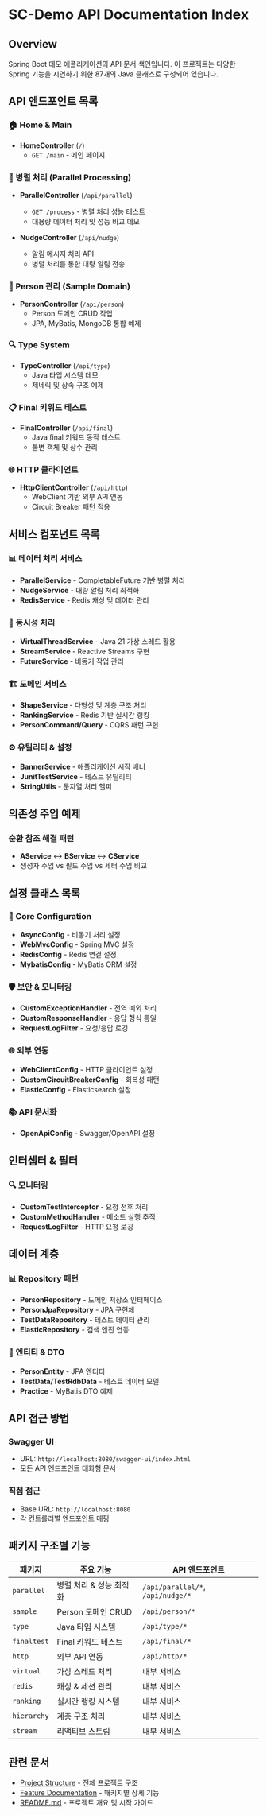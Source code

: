 # SC-Demo API Documentation Index

## Overview

Spring Boot 데모 애플리케이션의 API 문서 색인입니다. 이 프로젝트는 다양한 Spring 기능을 시연하기 위한 87개의 Java 클래스로 구성되어 있습니다.

## API 엔드포인트 목록

### 🏠 Home & Main
- **HomeController** (`/`)
  - `GET /main` - 메인 페이지

### 🔄 병렬 처리 (Parallel Processing)
- **ParallelController** (`/api/parallel`)
  - `GET /process` - 병렬 처리 성능 테스트
  - 대용량 데이터 처리 및 성능 비교 데모

- **NudgeController** (`/api/nudge`)
  - 알림 메시지 처리 API
  - 병렬 처리를 통한 대량 알림 전송

### 👤 Person 관리 (Sample Domain)
- **PersonController** (`/api/person`)
  - Person 도메인 CRUD 작업
  - JPA, MyBatis, MongoDB 통합 예제

### 🔍 Type System 
- **TypeController** (`/api/type`)
  - Java 타입 시스템 데모
  - 제네릭 및 상속 구조 예제

### 📋 Final 키워드 테스트
- **FinalController** (`/api/final`)
  - Java final 키워드 동작 테스트
  - 불변 객체 및 상수 관리

### 🌐 HTTP 클라이언트
- **HttpClientController** (`/api/http`)
  - WebClient 기반 외부 API 연동
  - Circuit Breaker 패턴 적용

## 서비스 컴포넌트 목록

### 📊 데이터 처리 서비스
- **ParallelService** - CompletableFuture 기반 병렬 처리
- **NudgeService** - 대량 알림 처리 최적화
- **RedisService** - Redis 캐싱 및 데이터 관리

### 🧵 동시성 처리
- **VirtualThreadService** - Java 21 가상 스레드 활용
- **StreamService** - Reactive Streams 구현
- **FutureService** - 비동기 작업 관리

### 🏗️ 도메인 서비스  
- **ShapeService** - 다형성 및 계층 구조 처리
- **RankingService** - Redis 기반 실시간 랭킹
- **PersonCommand/Query** - CQRS 패턴 구현

### ⚙️ 유틸리티 & 설정
- **BannerService** - 애플리케이션 시작 배너
- **JunitTestService** - 테스트 유틸리티
- **StringUtils** - 문자열 처리 헬퍼

## 의존성 주입 예제

### 순환 참조 해결 패턴
- **AService** ↔ **BService** ↔ **CService**
- 생성자 주입 vs 필드 주입 vs 세터 주입 비교

## 설정 클래스 목록

### 🔧 Core Configuration
- **AsyncConfig** - 비동기 처리 설정
- **WebMvcConfig** - Spring MVC 설정  
- **RedisConfig** - Redis 연결 설정
- **MybatisConfig** - MyBatis ORM 설정

### 🛡️ 보안 & 모니터링
- **CustomExceptionHandler** - 전역 예외 처리
- **CustomResponseHandler** - 응답 형식 통일
- **RequestLogFilter** - 요청/응답 로깅

### 🌐 외부 연동
- **WebClientConfig** - HTTP 클라이언트 설정
- **CustomCircuitBreakerConfig** - 회복성 패턴
- **ElasticConfig** - Elasticsearch 설정

### 📚 API 문서화
- **OpenApiConfig** - Swagger/OpenAPI 설정

## 인터셉터 & 필터

### 🔍 모니터링
- **CustomTestInterceptor** - 요청 전후 처리
- **CustomMethodHandler** - 메소드 실행 추적
- **RequestLogFilter** - HTTP 요청 로깅

## 데이터 계층

### 📊 Repository 패턴
- **PersonRepository** - 도메인 저장소 인터페이스
- **PersonJpaRepository** - JPA 구현체
- **TestDataRepository** - 테스트 데이터 관리
- **ElasticRepository** - 검색 엔진 연동

### 📁 엔티티 & DTO
- **PersonEntity** - JPA 엔티티
- **TestData/TestRdbData** - 테스트 데이터 모델
- **Practice** - MyBatis DTO 예제

## API 접근 방법

### Swagger UI
- URL: `http://localhost:8080/swagger-ui/index.html`
- 모든 API 엔드포인트 대화형 문서

### 직접 접근
- Base URL: `http://localhost:8080`
- 각 컨트롤러별 엔드포인트 매핑

## 패키지 구조별 기능

| 패키지 | 주요 기능 | API 엔드포인트 |
|--------|-----------|----------------|
| `parallel` | 병렬 처리 & 성능 최적화 | `/api/parallel/*`, `/api/nudge/*` |
| `sample` | Person 도메인 CRUD | `/api/person/*` |
| `type` | Java 타입 시스템 | `/api/type/*` |
| `finaltest` | Final 키워드 테스트 | `/api/final/*` |
| `http` | 외부 API 연동 | `/api/http/*` |
| `virtual` | 가상 스레드 처리 | 내부 서비스 |
| `redis` | 캐싱 & 세션 관리 | 내부 서비스 |
| `ranking` | 실시간 랭킹 시스템 | 내부 서비스 |
| `hierarchy` | 계층 구조 처리 | 내부 서비스 |
| `stream` | 리액티브 스트림 | 내부 서비스 |

## 관련 문서

- [Project Structure](./PROJECT-STRUCTURE.md) - 전체 프로젝트 구조
- [Feature Documentation](./FEATURES.md) - 패키지별 상세 기능
- [README.md](../README.md) - 프로젝트 개요 및 시작 가이드